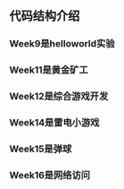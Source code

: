 ## 代码结构介绍
### Week9是helloworld实验
### Week11是黄金矿工
### Week12是综合游戏开发
### Week14是雷电小游戏
### Week15是弹球
### Week16是网络访问